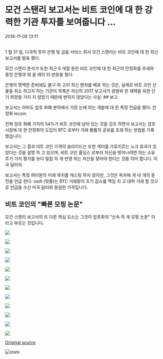 # 모건 스탠리 보고서는 비트 코인에 대 한 강력한 기관 투자를 보여줍니다 ...

###### 2018-11-06 13:11

1 월 31 일, 다국적 투자 은행 및 금융 서비스 회사 모건 스탠리는 비트 코인에 대 한 최신 보고서를 발표 했다.

모건 스탠리 분석가 또한 최근 6 개월 동안 비트 코인에 대 한 최근의 안정화를 추세와 중앙 은행과 레 귤 레이 터 반응을 했다.

은행의 명백한 준비에도 불구 하 고이 최신 벤처를 배포 하는 것은, 실제로 비트 코인 선물을 취소 하고자 하는 기관의 목록은 자신의 2017 보고서가 광범위 한 채택을 위한 단기 희망을 가지 지 않았기 때문에 변하지 않았다는 사실: ## 보고

보고서는 아마도 암호 화폐 분야에서 가장 눈에 띄는 개발에 대 한 특정 언급을 했다: 안정화 lecoin.

전체 암호 화폐 가치의 54%가 비트 코인에 남아 있는 것을 강조 하면서 보고서는 암호 시장에 대 한 안정화의 도입이 BTC 로부터 거래 볼륨의 공유를 초래 하는 방법을 기록 했습니다.

보고서는 그 결과 비트 코인 가격의 슬라이드는 또한 섹터를 가로지르는 노크 효과가 있었다는 것을 설명 하 고 있으며, 비트 코인 홀딩스 로부터 자신을 벗어나려면 하는 소유주가 가치 평가를 보다 밀접 하 게 반영 하는 자산을 찾아야 한다는 것을 의미 합니다. 미국 달러의.

보고서는 특정 여러분의 미래 복지를 캐스팅 하지 않지만, 그것은 독자에 게 네 개의 동전을 언급 한다: usdt (밧줄)는 BTC 거래량의 초기 감소를 책임 지 고 대략 거래 할 것으로 언급을 수신 미국 달러와 동일한 가격입니다.

## 비트 코인의 "빠른 모핑 논문"

모건 스탠리 보고서의 또 다른 핵심 요소는 그것이 암호화의 "신속 하 게 모핑 논문" 이라고 부르는 것입니다.

![](https://s3.cointelegraph.com/storage/uploads/view/e6f6435962ddc8ccba5c73e59456f8bb.png)

![](https://s3.cointelegraph.com/storage/uploads/view/e61f06f1a042ad1144e5000ed637a060.png)

![](https://s3.cointelegraph.com/storage/uploads/view/5d1aa5195232ff18a72eb2de442db1d3.png)

![](https://s3.cointelegraph.com/storage/uploads/view/84c303bc4bd7669fc9639d73c10026b9.png)

![](https://s3.cointelegraph.com/storage/uploads/view/382ccb645a24a44ee3e70e6a75f01ad2.png)

![](https://s3.cointelegraph.com/storage/uploads/view/563587b040222c4794f7e74433a68b54.png)

![](https://s3.cointelegraph.com/storage/uploads/view/3e56bf10feb91b677da9ed1015279a0e.png)

![](https://s3.cointelegraph.com/storage/uploads/view/7e4a1111573d50b44b05f8d5eb42c718.png)

![](https://s3.cointelegraph.com/storage/uploads/view/e1d46112d73cc02ddc2226019b483d4b.png)

![](https://s3.cointelegraph.com/storage/uploads/view/69d04bb774989d635713f90592951b0d.png)

![](https://s3.cointelegraph.com/storage/uploads/view/07d66db30be9c18137c21f43b5523339.png)

![](https://s3.cointelegraph.com/storage/uploads/view/649c83028f2be32ecc6215b5a3eb0892.png)

[Original source](https://cointelegraph.com/news/morgan-stanley-report-shows-strong-institutional-investment-for-bitcoin)

![stats](https://c.statcounter.com/11760860/0/a89fa40b/1/ "stats")